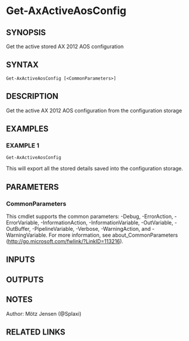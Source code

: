 ﻿---
external help file: ax2012.tools-help.xml
Module Name: ax2012.tools
online version:
schema: 2.0.0
---

# Get-AxActiveAosConfig

## SYNOPSIS
Get the active stored AX 2012 AOS configuration

## SYNTAX

```
Get-AxActiveAosConfig [<CommonParameters>]
```

## DESCRIPTION
Get the active AX 2012 AOS configuration from the configuration storage

## EXAMPLES

### EXAMPLE 1
```
Get-AxActiveAosConfig
```

This will export all the stored details saved into the configuration storage.

## PARAMETERS

### CommonParameters
This cmdlet supports the common parameters: -Debug, -ErrorAction, -ErrorVariable, -InformationAction, -InformationVariable, -OutVariable, -OutBuffer, -PipelineVariable, -Verbose, -WarningAction, and -WarningVariable.
For more information, see about_CommonParameters (http://go.microsoft.com/fwlink/?LinkID=113216).

## INPUTS

## OUTPUTS

## NOTES
Author: Mötz Jensen (@Splaxi)

## RELATED LINKS

